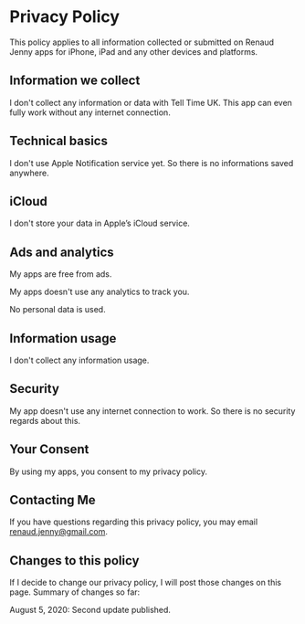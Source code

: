 # Privacy Policy

This policy applies to all information collected or submitted on Renaud Jenny apps for iPhone, iPad and any other devices and platforms.

## Information we collect

I don't collect any information or data with Tell Time UK. This app can even fully work without any internet connection.

## Technical basics

I don't use Apple Notification service yet. So there is no informations saved anywhere.

## iCloud

I don't store your data in Apple’s iCloud service.

## Ads and analytics

My apps are free from ads.

My apps doesn't use any analytics to track you.

No personal data is used.

## Information usage

I don't collect any information usage.

## Security

My app doesn't use any internet connection to work. So there is no security regards about this.

## Your Consent

By using my apps, you consent to my privacy policy.

## Contacting Me

If you have questions regarding this privacy policy, you may email renaud.jenny@gmail.com.

## Changes to this policy

If I decide to change our privacy policy, I will post those changes on this page. Summary of changes so far:

August 5, 2020: Second update published.
